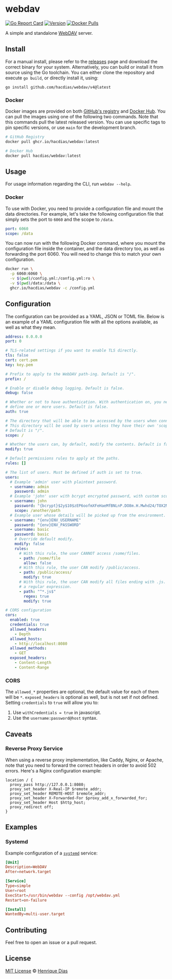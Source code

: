 # webdav

[![Go Report Card](https://goreportcard.com/badge/github.com/hacdias/webdav?style=flat-square)](https://goreportcard.com/report/hacdias/webdav)
[![Version](https://img.shields.io/github/release/hacdias/webdav.svg?style=flat-square)](https://github.com/hacdias/webdav/releases/latest)
[![Docker Pulls](https://img.shields.io/docker/pulls/hacdias/webdav?style=flat-square)](https://hub.docker.com/r/hacdias/webdav)

A simple and standalone [WebDAV](https://en.wikipedia.org/wiki/WebDAV) server.

## Install

For a manual install, please refer to the [releases](https://github.com/hacdias/webdav/releases) page and download the correct binary for your system. Alternatively, you can build or install it from source using the Go toolchain. You can either clone the repository and execute `go build`, or directly install it, using:

```
go install github.com/hacdias/webdav/v4@latest
```

### Docker

Docker images are provided on both [GitHub's registry](https://github.com/hacdias/webdav/pkgs/container/webdav) and [Docker Hub](https://hub.docker.com/r/hacdias/webdav). You can pull the images using one of the following two commands. Note that this commands pull the latest released version. You can use specific tags to pin specific versions, or use `main` for the development branch.

```bash
# GitHub Registry
docker pull ghcr.io/hacdias/webdav:latest

# Docker Hub
docker pull hacdias/webdav:latest
```

## Usage

For usage information regarding the CLI, run `webdav --help`.

### Docker

To use with Docker, you need to provide a configuration file and mount the data directories. For example, let's take the following configuration file that simply sets the port to `6060` and the scope to `/data`.

```yaml
port: 6060
scope: /data
```

You can now run with the following Docker command, where you mount the configuration file inside the container, and the data directory too, as well as forwarding the port 6060. You will need to change this to match your own configuration.

```bash
docker run \
  -p 6060:6060 \
  -v $(pwd)/config.yml:/config.yml:ro \
  -v $(pwd)/data:/data \
  ghcr.io/hacdias/webdav -c /config.yml
```

## Configuration

The configuration can be provided as a YAML, JSON or TOML file. Below is an example of a YAML configuration file with all the options available, as well as what they mean.

```yaml
address: 0.0.0.0
port: 0

# TLS-related settings if you want to enable TLS directly.
tls: false
cert: cert.pem
key: key.pem

# Prefix to apply to the WebDAV path-ing. Default is "/".
prefix: /

# Enable or disable debug logging. Default is false.
debug: false

# Whether or not to have authentication. With authentication on, you need to
# define one or more users. Default is false.
auth: true

# The directory that will be able to be accessed by the users when connecting.
# This directory will be used by users unless they have their own 'scope' defined.
# Default is "/".
scope: /

# Whether the users can, by default, modify the contents. Default is false.
modify: true

# Default permissions rules to apply at the paths.
rules: []

# The list of users. Must be defined if auth is set to true.
users:
  # Example 'admin' user with plaintext password.
  - username: admin
    password: admin
  # Example 'john' user with bcrypt encrypted password, with custom scope.
  - username: john
    password: "{bcrypt}$2y$10$zEP6oofmXFeHaeMfBNLnP.DO8m.H.Mwhd24/TOX2MWLxAExXi4qgi"
    scope: /another/path
  # Example user whose details will be picked up from the environment.
  - username: "{env}ENV_USERNAME"
    password: "{env}ENV_PASSWORD"
  - username: basic
    password: basic
    # Override default modify.
    modify: false
    rules:
      # With this rule, the user CANNOT access /some/files.
      - path: /some/file
        allow: false
      # With this rule, the user CAN modify /public/access.
      - path: /public/access/
        modify: true
      # With this rule, the user CAN modify all files ending with .js. It uses
      # a regular expression.
      - path: "^*.js$"
        regex: true
        modify: true

# CORS configuration
cors:
  enabled: true
  credentials: true
  allowed_headers:
    - Depth
  allowed_hosts:
    - http://localhost:8080
  allowed_methods:
    - GET
  exposed_headers:
    - Content-Length
    - Content-Range
```

### CORS

The `allowed_*` properties are optional, the default value for each of them will be `*`. `exposed_headers` is optional as well, but is not set if not defined. Setting `credentials` to `true` will allow you to:

1. Use `withCredentials = true` in javascript.
2. Use the `username:password@host` syntax.

## Caveats

### Reverse Proxy Service

When using a reverse proxy implementation, like Caddy, Nginx, or Apache, note that you need to forward the correct headers in order to avoid 502 errors. Here's a Nginx configuration example:

```nginx
location / {
  proxy_pass http://127.0.0.1:8080;
  proxy_set_header X-Real-IP $remote_addr;
  proxy_set_header REMOTE-HOST $remote_addr;
  proxy_set_header X-Forwarded-For $proxy_add_x_forwarded_for;
  proxy_set_header Host $http_host;
  proxy_redirect off;
}
```

## Examples

### Systemd

Example configuration of a [`systemd`](https://en.wikipedia.org/wiki/Systemd) service:

```conf
[Unit]
Description=WebDAV
After=network.target

[Service]
Type=simple
User=root
ExecStart=/usr/bin/webdav --config /opt/webdav.yml
Restart=on-failure

[Install]
WantedBy=multi-user.target
```

## Contributing

Feel free to open an issue or a pull request.

## License

[MIT License](LICENSE) © [Henrique Dias](https://hacdias.com)

